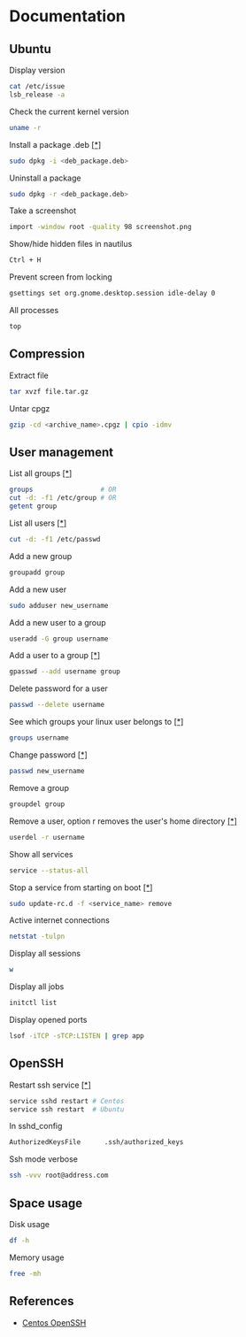 # Documentation

Ubuntu
---
Display version
```sh
cat /etc/issue
lsb_release -a
 ```

Check the current kernel version
```sh
uname -r
```

Install a package .deb [[*]](http://askubuntu.com/questions/40779/how-do-i-install-a-deb-file-via-the-command-line)
```sh
sudo dpkg -i <deb_package.deb>
```

Uninstall a package
```sh
sudo dpkg -r <deb_package.deb>
```

Take a screenshot
```sh
import -window root -quality 98 screenshot.png
```

Show/hide hidden files in nautilus
```sh
Ctrl + H
```

Prevent screen from locking
```sh
gsettings set org.gnome.desktop.session idle-delay 0
```

All processes
```sh
top
```

## Compression

Extract file
```sh
tar xvzf file.tar.gz
```

Untar cpgz
```sh
gzip -cd <archive_name>.cpgz | cpio -idmv
```


## User management


List all groups [[*]](http://stackoverflow.com/questions/14059916/is-there-a-command-to-list-all-unix-group-names)
```sh
groups                 # OR
cut -d: -f1 /etc/group # OR
getent group
```

List all users [[*]](http://askubuntu.com/questions/410244/a-command-to-list-all-users-and-how-to-add-delete-modify-users)
```sh
cut -d: -f1 /etc/passwd
```

Add a new group

```sh
groupadd group
```

Add a new user
```sh
sudo adduser new_username
```

Add a new user to a group
```sh
useradd -G group username
```

Add a user to a group [[*]](https://wiki.archlinux.org/index.php/users_and_groups)
```sh
gpasswd --add username group
```

Delete password for a user
```sh
passwd --delete username
```

See which groups your linux user belongs to [[*]](http://www.howtogeek.com/howto/ubuntu/see-which-groups-your-linux-user-belongs-to/)
```sh
groups username
```

Change password [[*]](http://www.cyberciti.biz/faq/linux-set-change-password-how-to/)
```sh
passwd new_username
```

Remove a group
```sh
groupdel group
```


Remove a user, option r removes the user's home directory [[*]](http://www.cyberciti.biz/faq/linux-remove-user-command/)
```sh
userdel -r username
```


Show all services
```sh
service --status-all
```

Stop a service from starting on boot [[*]](http://superuser.com/questions/35151/how-do-i-stop-services-from-starting-on-boot-on-ubuntu)
```sh
sudo update-rc.d -f <service_name> remove
```

Active internet connections
```sh
netstat -tulpn
```

Display all sessions
```sh
w
```

Display all jobs
```sh
initctl list
```

Display opened ports
```sh
lsof -iTCP -sTCP:LISTEN | grep app
```


## OpenSSH

Restart ssh service [[*]](http://wiki.centos.org/HowTos/Network/SecuringSSH)
```sh
service sshd restart # Centos
service ssh restart  # Ubuntu
```

In sshd_config
```sh
AuthorizedKeysFile      .ssh/authorized_keys
```

Ssh mode verbose
```sh
ssh -vvv root@address.com
```
## Space usage
Disk usage
```sh
df -h
```

Memory usage
```sh
free -mh
```

References
---
- [Centos OpenSSH](http://wiki.centos.org/HowTos/Network/SecuringSSH)

